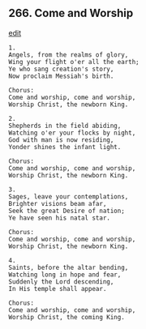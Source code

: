 
## 266.  Come and Worship
[edit](https://docs.google.com/document/d/1qSSCZ4SzJOLVhDnuwKnNr21B64ulMYof/edit?mode=html)



    1.
    Angels, from the realms of glory,
    Wing your flight o'er all the earth;
    Ye who sang creation's story,
    Now proclaim Messiah's birth.

    Chorus:
    Come and worship, come and worship,
    Worship Christ, the newborn King.

    2.
    Shepherds in the field abiding,
    Watching o'er your flocks by night,
    God with man is now residing,
    Yonder shines the infant light.  

    Chorus:
    Come and worship, come and worship,
    Worship Christ, the newborn King.

    3.
    Sages, leave your contemplations,
    Brighter visions beam afar,
    Seek the great Desire of nation;
    Ye have seen his natal star.  

    Chorus:
    Come and worship, come and worship,
    Worship Christ, the newborn King.

    4.
    Saints, before the altar bending,
    Watching long in hope and fear,
    Suddenly the Lord descending,
    In His temple shall appear.  

    Chorus:
    Come and worship, come and worship,
    Worship Christ, the coming King.
